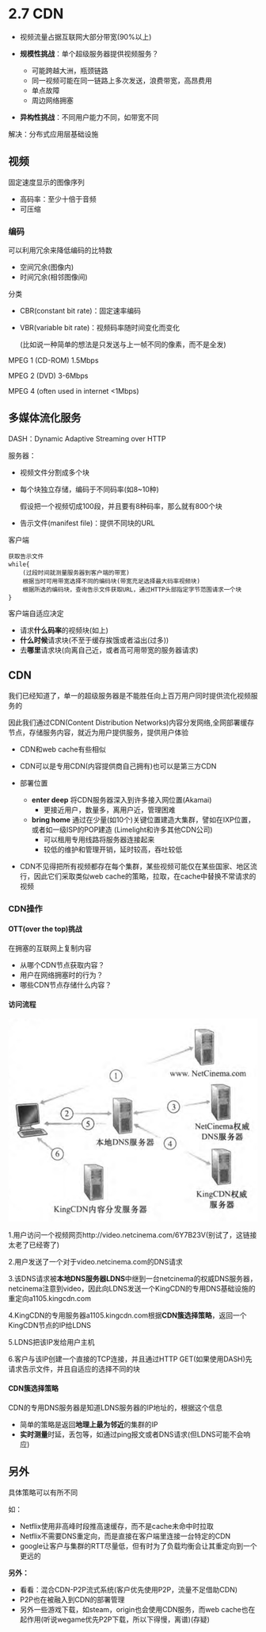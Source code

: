 # 2.7 CDN

- 视频流量占据互联网大部分带宽(90%以上)
- **规模性挑战**：单个超级服务器提供视频服务？
  - 可能跨越大洲，瓶颈链路
  - 同一视频可能在同一链路上多次发送，浪费带宽，高昂费用
  - 单点故障
  - 周边网络拥塞

- **异构性挑战**：不同用户能力不同，如带宽不同

解决：分布式应用层基础设施

## 视频

固定速度显示的图像序列

- 高码率：至少十倍于音频
- 可压缩

### 编码

可以利用冗余来降低编码的比特数

- 空间冗余(图像内)
- 时间冗余(相邻图像间)

分类

- CBR(constant bit rate)：固定速率编码

- VBR(variable bit rate)：视频码率随时间变化而变化

  (比如说一种简单的想法是只发送与上一帧不同的像素，而不是全发)

MPEG 1 (CD-ROM) 1.5Mbps

MPEG 2 (DVD) 3-6Mbps

MPEG 4 (often used in internet <1Mbps)

## 多媒体流化服务

DASH：Dynamic Adaptive Streaming over HTTP

服务器：

- 视频文件分割成多个块

- 每个块独立存储，编码于不同码率(如8~10种)

  假设把一个视频切成100段，并且要有8种码率，那么就有800个块

- 告示文件(manifest file)：提供不同块的URL

客户端

```
获取告示文件
while{
	(过段时间就测量服务器到客户端的带宽)
	根据当时可用带宽选择不同的编码块(带宽充足选择最大码率视频块)
	根据所选的编码块，查询告示文件获取URL，通过HTTP头部指定字节范围请求一个块
}
```

客户端自适应决定

- 请求**什么码率**的视频块(如上)
- **什么时候**请求块(不至于缓存挨饿或者溢出(过多))
- 去**哪里**请求块(向离自己近，或者高可用带宽的服务器请求)

## CDN

我们已经知道了，单一的超级服务器是不能胜任向上百万用户同时提供流化视频服务的

因此我们通过CDN(Content Distribution Networks)内容分发网络,全网部署缓存节点，存储服务内容，就近为用户提供服务，提供用户体验

- CDN和web cache有些相似
- CDN可以是专用CDN(内容提供商自己拥有)也可以是第三方CDN
- 部署位置
  - **enter deep** 将CDN服务器深入到许多接入网位置(Akamai)
    - 更接近用户，数量多，离用户近，管理困难
  - **bring home** 通过在少量(如10个)关键位置建造大集群，譬如在IXP位置，或者如一级ISP的POP建造 (Limelight和许多其他CDN公司)
    - 可以租用专用线路将服务器连接起来
    - 较低的维护和管理开销，延时较高，吞吐较低

- CDN不见得把所有视频都存在每个集群，某些视频可能仅在某些国家、地区流行，因此它们采取类似web cache的策略，拉取，在cache中替换不常请求的视频

### CDN操作

#### OTT(over the top)挑战

在拥塞的互联网上复制内容

- 从哪个CDN节点获取内容？
- 用户在网络拥塞时的行为？
- 哪些CDN节点存储什么内容？

#### 访问流程

![](../image/cdn-dns-redirect.png)

1.用户访问一个视频网页http://video.netcinema.com/6Y7B23V(别试了，这链接太老了已经寄了)

2.用户发送了一个对于video.netcinema.com的DNS请求

3.该DNS请求被**本地DNS服务器LDNS**中继到一台netcinema的权威DNS服务器，netcinema注意到video，因此向LDNS发送一个KingCDN的专用DNS基础设施的重定向a1105.kingcdn.com

4.KingCDN的专用服务器a1105.kingcdn.com根据**CDN簇选择策略**，返回一个KingCDN节点的IP给LDNS

5.LDNS把该IP发给用户主机

6.客户与该IP创建一个直接的TCP连接，并且通过HTTP GET(如果使用DASH)先请求告示文件，并且自适应的选择不同的块

#### CDN簇选择策略

CDN的专用DNS服务器是知道LDNS服务器的IP地址的，根据这个信息

- 简单的策略是返回**地理上最为邻近**的集群的IP
- **实时测量**时延，丢包等，如通过ping报文或者DNS请求(但LDNS可能不会响应)

## 另外

具体策略可以有所不同

如：

- Netflix使用非高峰时段推高速缓存，而不是cache未命中时拉取
- Netflix不需要DNS重定向，而是直接在客户端里连接一台特定的CDN
- google让客户与集群的RTT尽量低，但有时为了负载均衡会让其重定向到一个更远的

**另外：**

- 看看：混合CDN-P2P流式系统(客户优先使用P2P，流量不足借助CDN)
- P2P也在被融入到CDN的部署管理
- 另外一些游戏下载，如steam，origin也会使用CDN服务，而web cache也在起作用(听说wegame优先P2P下载，所以下得慢，离谱)(存疑)
